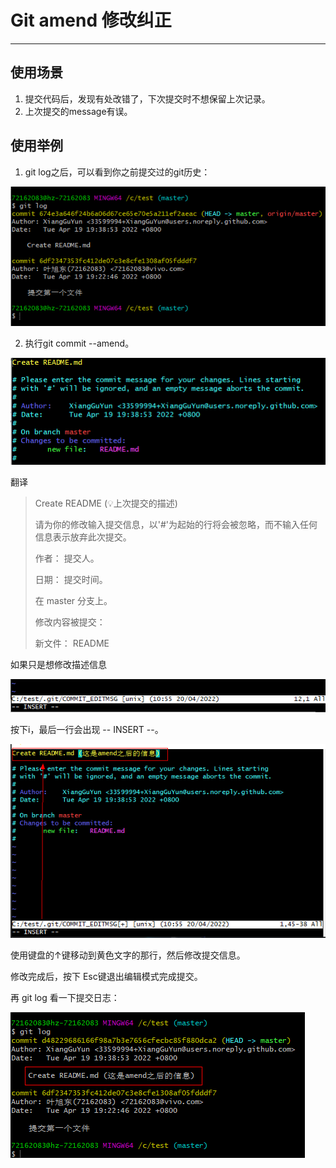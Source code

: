# Git amend 修改纠正
***
## 使用场景
1. 提交代码后，发现有处改错了，下次提交时不想保留上次记录。
2. 上次提交的message有误。

## 使用举例
1. git log之后，可以看到你之前提交过的git历史：

![](img/96c311e7.png)

2. 执行git commit --amend。

![](img/3af32999.png)

翻译
> Create README (💡上次提交的描述)
>  
> 请为你的修改输入提交信息，以'#'为起始的行将会被忽略，而不输入任何信息表示放弃此次提交。
> 
> 作者： 提交人。
> 
> 日期： 提交时间。
> 
> 在 master 分支上。
> 
> 修改内容被提交：
> 
> 新文件： README

如果只是想修改描述信息

![](img/9227beb6.png)

按下i，最后一行会出现 -- INSERT --。

![](img/533cbe14.png)

使用键盘的↑键移动到黄色文字的那行，然后修改提交信息。

修改完成后，按下 Esc键退出编辑模式完成提交。

再 git log 看一下提交日志：

![](img/bb763559.png)